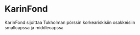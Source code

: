 # KarinFond
KarinFond sijoittaa Tukholman pörssin korkeariskisiin osakkeisiin smallcapssa ja middlecapssa
